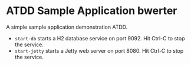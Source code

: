 ATDD Sample Application bwerter
===============================

A simple sample application demonstration ATDD.

* `start-db` starts a H2 database service on port 9092. Hit Ctrl-C to stop the service.
* `start-jetty` starts a Jetty web server on port 8080. Hit Ctrl-C to stop the service.
